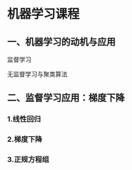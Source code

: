 # 机器学习课程
<!--more-->
## 一、机器学习的动机与应用
监督学习

无监督学习与聚类算法

## 二、监督学习应用：梯度下降

### 1.线性回归

### 2.梯度下降

### 3.正规方程组
